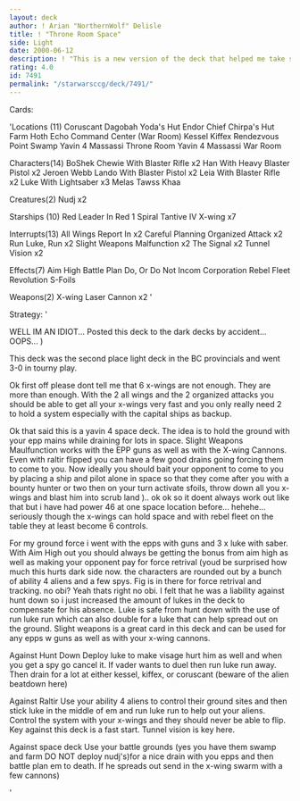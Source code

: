 ```yaml
---
layout: deck
author: ! Arian "NorthernWolf" Delisle
title: ! "Throne Room Space"
side: Light
date: 2000-06-12
description: ! "This is a new version of the deck that helped me take second place in the BC provincial."
rating: 4.0
id: 7491
permalink: "/starwarsccg/deck/7491/"
---
```

Cards: 

'Locations (11)
Coruscant
Dagobah Yoda's Hut
Endor Chief Chirpa's Hut
Farm
Hoth Echo Command Center (War Room)
Kessel
Kiffex
Rendezvous Point
Swamp
Yavin 4 Massassi Throne Room
Yavin 4 Massassi War Room

Characters(14)
BoShek
Chewie With Blaster Rifle  x2
Han With Heavy Blaster Pistol  x2
Jeroen Webb
Lando With Blaster Pistol  x2
Leia With Blaster Rifle  x2
Luke With Lightsaber  x3
Melas
Tawss Khaa

Creatures(2)
Nudj  x2

Starships (10)
Red Leader In Red 1
Spiral
Tantive IV
X-wing	x7

Interrupts(13)
All Wings Report In  x2
Careful Planning
Organized Attack  x2
Run Luke, Run	x2
Slight Weapons Malfunction  x2
The Signal  x2
Tunnel Vision  x2

Effects(7)
Aim High
Battle Plan
Do, Or Do Not
Incom Corporation
Rebel Fleet
Revolution
S-Foils

Weapons(2)
X-wing Laser Cannon  x2
'

Strategy: '

WELL IM AN IDIOT... Posted this deck to the dark decks by accident... OOPS...  )



This deck was the second place light deck in the BC provincials and went
3-0 in tourny play.

Ok first off please dont tell me that 6 x-wings are not enough. They are more than enough. With the 2 all wings and the 2 organized attacks you should be able to get all your x-wings very fast and you only really need 2 to hold a system especially with the capital ships as backup.

Ok that said this is a yavin 4 space deck. The idea is to hold the ground with your epp mains while draining for lots in space. Slight Weapons Maulfunction works with the EPP guns as well as with the X-wing Cannons. Even with raltir flipped you can have a few good drains going forcing them to come to you. Now ideally you should bait your opponent to come to you by placing a ship and pilot alone in space so that they come after you with a bounty hunter or two then on your turn activate sfoils, throw down all you x-wings and blast him into scrub land ).. ok ok so it doent always work out like that but i have had power 46 at one space location before... hehehe... seriously though the
x-wings can hold space and with rebel fleet on the table they at least become 6 controls.

For my ground force i went with the epps with guns and 3 x luke with saber. With Aim High out you should always be getting the bonus from aim high as well as making your opponent pay for force retrival (youd be surprised how much this hurts dark side now. the characters are rounded out by a bunch of ability 4 aliens and a few spys. Fig is in there for force retrival and tracking. no obi? Yeah thats right no obi. I felt that he was a liability against hunt down so i just increased the amount of lukes in the deck to compensate for his absence. Luke is safe from hunt down with the use of run luke run which can also double for a luke that can help spread out on the ground. Slight weapons is a great card in this deck and can be used for any epps w guns as well as with your x-wing cannons.

Against Hunt Down
Deploy luke to make visage hurt him as well and when you get a spy go cancel it. If vader wants to duel then run luke run away. Then drain for a lot at either kessel, kiffex, or coruscant (beware of the alien beatdown here)

Against Raltir
Use your ability 4 aliens to control their ground sites and then stick luke in the middle of em and run luke run to help out your aliens. Control the system with your x-wings and they should never be able to flip. Key against this deck is a fast start. Tunnel vision is key here.

Against space deck
Use your battle grounds (yes you have them swamp and farm DO NOT deploy nudj's)for a nice drain with you epps and then battle plan em to death. If he spreads out send in the x-wing swarm with a few cannons)

'
